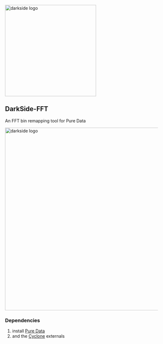 <p align="left">
  <img src="https://github.com/tmartinez88/Darkside-FFT/blob/main/assets/logo.png?raw=true" width="300" title="darkside logo">
</p>

## DarkSide-FFT

An FFT bin remapping tool for Pure Data

 <p align="left">
   <img src="https://github.com/tmartinez88/Darkside-FFT/blob/main/assets/darksideScreenshot.png?raw=true" width="600" title="darkside logo">
 </p>


### Dependencies
1. install [Pure Data](www.puredata.info)
2. and the [Cyclone](https://puredata.info/downloads/cyclone) externals
